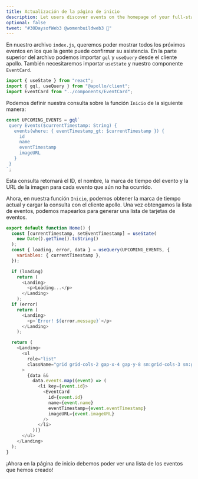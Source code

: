 ```yaml
---
title: Actualización de la página de inicio
description: Let users discover events on the homepage of your full-stack decentralized event platform.
optional: false
tweet: "#30DaysofWeb3 @womenbuildweb3 🎫"
---
```


En nuestro archivo `index.js`, queremos poder mostrar todos los próximos eventos en los que la gente puede confirmar su asistencia. En la parte superior del archivo podemos importar `gql` y `useQuery` desde el cliente apollo. También necesitaremos importar `useState` y nuestro componente `EventCard`.

```javascript
import { useState } from "react";
import { gql, useQuery } from "@apollo/client";
import EventCard from "../components/EventCard";
```

Podemos definir nuestra consulta sobre la función `Inicio` de la siguiente manera:

```javascript
const UPCOMING_EVENTS = gql`
 query Events($currentTimestamp: String) {
   events(where: { eventTimestamp_gt: $currentTimestamp }) {
     id
     name
     eventTimestamp
     imageURL
   }
 }
`; 
```

Esta consulta retornará el ID, el nombre, la marca de tiempo del evento y la URL de la imagen para cada evento que aún no ha ocurrido.

Ahora, en nuestra función `Inicio`, podemos obtener la marca de tiempo actual y cargar la consulta con el cliente apollo. Una vez obtengamos la lista de eventos, podemos mapearlos para generar una lista de tarjetas de eventos.

```javascript
export default function Home() {
  const [currentTimestamp, setEventTimestamp] = useState(
    new Date().getTime().toString()
  );
  const { loading, error, data } = useQuery(UPCOMING_EVENTS, {
    variables: { currentTimestamp },
  });

  if (loading)
    return (
      <Landing>
        <p>Loading...</p>
      </Landing>
    );
  if (error)
    return (
      <Landing>
        <p>`Error! ${error.message}`</p>
      </Landing>
    );

  return (
    <Landing>
      <ul
        role="list"
        className="grid grid-cols-2 gap-x-4 gap-y-8 sm:grid-cols-3 sm:gap-x-6 lg:grid-cols-4 xl:gap-x-8"
      >
        {data &&
          data.events.map((event) => (
            <li key={event.id}>
              <EventCard
                id={event.id}
                name={event.name}
                eventTimestamp={event.eventTimestamp}
                imageURL={event.imageURL}
              />
            </li>
          ))}
      </ul>
    </Landing>
  );
}
```

¡Ahora en la página de inicio debemos poder ver una lista de los eventos que hemos creado!